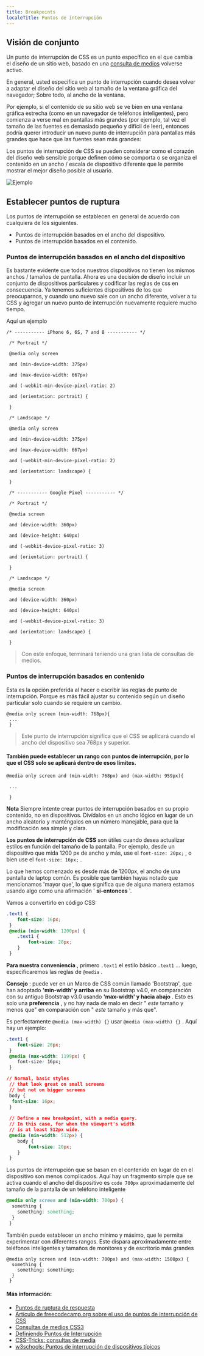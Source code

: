 ```yaml
---
title: Breakpoints
localeTitle: Puntos de interrupción
---
```

## Visión de conjunto

Un punto de interrupción de CSS es un punto específico en el que cambia el diseño de un sitio web, basado en una [consulta de medios](https://guide.freecodecamp.org/css/css3-media-queries) volverse activo.

En general, usted especifica un punto de interrupción cuando desea volver a adaptar el diseño del sitio web al tamaño de la ventana gráfica del navegador; Sobre todo, al ancho de la ventana.

Por ejemplo, si el contenido de su sitio web se ve bien en una ventana gráfica estrecha (como en un navegador de teléfonos inteligentes), pero comienza a verse mal en pantallas más grandes (por ejemplo, tal vez el tamaño de las fuentes es demasiado pequeño y difícil de leer), entonces podría querer introducir un nuevo punto de interrupción para pantallas más grandes que hace que las fuentes sean más grandes:

Los puntos de interrupción de CSS se pueden considerar como el corazón del diseño web sensible porque definen cómo se comporta o se organiza el contenido en un ancho / escala de dispositivo diferente que le permite mostrar el mejor diseño posible al usuario.

![Ejemplo](https://getflywheel.com/wp-content/uploads/2018/02/css-breakpoints-layouts-01.jpg)

## Establecer puntos de ruptura

Los puntos de interrupción se establecen en general de acuerdo con cualquiera de los siguientes.

*   Puntos de interrupción basados ​​en el ancho del dispositivo.
*   Puntos de interrupción basados ​​en el contenido.

### Puntos de interrupción basados ​​en el ancho del dispositivo

Es bastante evidente que todos nuestros dispositivos no tienen los mismos anchos / tamaños de pantalla. Ahora es una decisión de diseño incluir un conjunto de dispositivos particulares y codificar las reglas de css en consecuencia. Ya tenemos suficientes dispositivos de los que preocuparnos, y cuando uno nuevo sale con un ancho diferente, volver a tu CSS y agregar un nuevo punto de interrupción nuevamente requiere mucho tiempo.

Aquí un ejemplo
```
/* ----------- iPhone 6, 6S, 7 and 8 ----------- */ 
 
 /* Portrait */ 
 
 @media only screen 
 
 and (min-device-width: 375px) 
 
 and (max-device-width: 667px) 
 
 and (-webkit-min-device-pixel-ratio: 2) 
 
 and (orientation: portrait) { 
 
 } 
 
 /* Landscape */ 
 
 @media only screen 
 
 and (min-device-width: 375px) 
 
 and (max-device-width: 667px) 
 
 and (-webkit-min-device-pixel-ratio: 2) 
 
 and (orientation: landscape) { 
 
 } 
 
 /* ----------- Google Pixel ----------- */ 
 
 /* Portrait */ 
 
 @media screen 
 
 and (device-width: 360px) 
 
 and (device-height: 640px) 
 
 and (-webkit-device-pixel-ratio: 3) 
 
 and (orientation: portrait) { 
 
 } 
 
 /* Landscape */ 
 
 @media screen 
 
 and (device-width: 360px) 
 
 and (device-height: 640px) 
 
 and (-webkit-device-pixel-ratio: 3) 
 
 and (orientation: landscape) { 
 
 } 
```

> Con este enfoque, terminará teniendo una gran lista de consultas de medios.

### Puntos de interrupción basados ​​en contenido

Esta es la opción preferida al hacer o escribir las reglas de punto de interrupción. Porque es más fácil ajustar su contenido según un diseño particular solo cuando se requiere un cambio.
```
@media only screen (min-width: 768px){ 
 ... 
 } 
```

> Este punto de interrupción significa que el CSS se aplicará cuando el ancho del dispositivo sea 768px y superior.

#### También puede establecer un rango con puntos de interrupción, por lo que el CSS solo se aplicará dentro de esos límites.
```
@media only screen and (min-width: 768px) and (max-width: 959px){ 
 
 ... 
 
 } 
```

**Nota** Siempre intente crear puntos de interrupción basados ​​en su propio contenido, no en dispositivos. Divídalos en un ancho lógico en lugar de un ancho aleatorio y manténgalos en un número manejable, para que la modificación sea simple y clara.

**Los puntos de interrupción de CSS** son útiles cuando desea actualizar estilos en función del tamaño de la pantalla. Por ejemplo, desde un dispositivo que mida 1200 px de ancho y más, use el `font-size: 20px;` , o bien use el `font-size: 16px;` .

Lo que hemos comenzado es desde más de 1200px, el ancho de una pantalla de laptop común. Es posible que también hayas notado que mencionamos 'mayor que', lo que significa que de alguna manera estamos usando algo como una afirmación ' **si-entonces** '.

Vamos a convertirlo en código CSS:

```css
.text1 { 
    font-size: 16px; 
 } 
 @media (min-width: 1200px) { 
    .text1 { 
        font-size: 20px; 
    } 
 } 
```

**Para nuestra conveniencia** , primero `.text1` el estilo básico `.text1` ... luego, especificaremos las reglas de `@media` .

**Consejo** : puede ver en un Marco de CSS común llamado 'Bootstrap', que han adoptado **'min-width' y arriba** en su Bootstrap v4.0, en comparación con su antiguo Bootstrap v3.0 usando **'max-width' y hacia abajo** . Esto es solo una **preferencia** , y no hay nada de malo en decir " _este_ tamaño y menos que" en comparación con " _este_ tamaño y más que".

Es perfectamente `@media (max-width) {}` usar `@media (max-width) {}` . Aquí hay un ejemplo:

```css
.text1 { 
    font-size: 20px; 
 } 
 @media (max-width: 1199px) { 
    font-size: 16px; 
 } 
```

```css
// Normal, basic styles 
 // that look great on small screens 
 // but not on bigger screens 
 body { 
  font-size: 16px; 
 } 
 
 // Define a new breakpoint, with a media query. 
 // In this case, for when the viewport's width 
 // is at least 512px wide. 
 @media (min-width: 512px) { 
    body { 
        font-size: 20px; 
    } 
 } 
```

Los puntos de interrupción que se basan en el contenido en lugar de en el dispositivo son menos complicados. Aquí hay un fragmento simple que se activa cuando el ancho del dispositivo es `code 700px` aproximadamente del tamaño de la pantalla de un teléfono inteligente

```css
@media only screen and (min-width: 700px) { 
  something { 
    something: something; 
  } 
 } 
```

También puede establecer un ancho mínimo y máximo, que le permita experimentar con diferentes rangos. Este dispara aproximadamente entre teléfonos inteligentes y tamaños de monitores y de escritorio más grandes

```code
@media only screen and (min-width: 700px) and (max-width: 1500px) { 
  something { 
    something: something; 
  } 
 } 
```

#### Más información:

*   [Puntos de ruptura de respuesta](https://getbootstrap.com/docs/4.1/layout/overview/#responsive-breakpoints)
*   [Artículo de freecodecamp.org sobre el uso de puntos de interrupción de CSS](https://medium.freecodecamp.org/the-100-correct-way-to-do-css-breakpoints-88d6a5ba1862)
*   [Consultas de medios CSS3](https://guide.freecodecamp.org/css/css3-media-queries)
*   [Definiendo Puntos de Interrupción](https://responsivedesign.is/strategy/page-layout/defining-breakpoints/)
*   [CSS-Tricks: consultas de media](https://css-tricks.com/snippets/css/media-queries-for-standard-devices/)
*   [w3schools: Puntos de interrupción de dispositivos típicos](https://www.w3schools.com/howto/howto_css_media_query_breakpoints.asp)